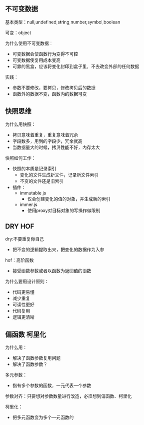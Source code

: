 ## 不可变数据

基本类型：null,undefined,string,number,symbol,boolean

可变：object

为什么使用不可变数据：

- 可变数据会使函数行为变得不可控
- 可变数据使复用成本变高
- 可靠的黑盒，应该将变化封印到盒子里，不去改变外部的任何数据

实践：

- 参数不要修改，要拷贝，修改拷贝后的数据
- 函数外的数据不变，函数内的数据可变

## 快照思维

为什么用快照：

- 拷贝意味着重复，重复意味着冗余
- 字段数多，用到的字段少，冗余就高
- 当数据量大的时候，拷贝性能不好，内存太大

快照如何工作：

- 快照的本质是记录索引
  - 变化的文件生成新文件，记录新文件索引
  - 不变的文件还是旧索引
- 插件：
  - immutable.js
    - 仅会创建变化的值的对象，并生成新的索引
  - immer.js
    - 使用proxy对目标对象的写操作做限制

## DRY HOF

dry:不要重复你自己

- 把不变的逻辑提取出来，把变化的数据作为入参

hof：高阶函数

- 接受函数参数或者以函数为返回值的函数

为什么要用设计原则：

- 代码更易懂
- 减少重复
- 可读性更好
- 代码复用
- 逻辑更清晰

## 偏函数 柯里化

为什么用：

- 解决了函数参数复用问题
- 解决了函数参数？

多元参数：

- 指有多个参数的函数，一元代表一个参数

参数对齐：只要想对参数数量进行改造，必须想到偏函数、柯里化

柯里化：

- 把多元函数变为多个一元函数的